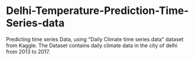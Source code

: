 # Delhi-Temperature-Prediction-Time-Series-data
Predicting time series Data, using "Daily Climate time series data" dataset from Kaggle.
The Dataset contains daily climate data in the city of delhi from 2013 to 2017.

